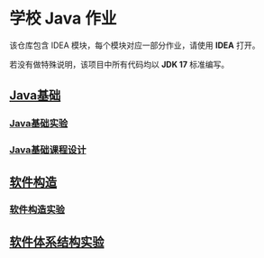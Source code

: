 # 学校 Java 作业

该仓库包含 IDEA 模块，每个模块对应一部分作业，请使用 **IDEA** 打开。

若没有做特殊说明，该项目中所有代码均以 **JDK 17** 标准编写。

## [Java基础](Foundation)

### [Java基础实验](Foundation/FoundationExperiment)

### [Java基础课程设计](Foundation/Snake)


## [软件构造](SoftwareArchitecture)

### [软件构造实验](SoftwareArchitecture/Experiment)


## [软件体系结构实验](SoftwareStructure)
